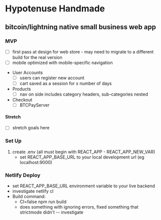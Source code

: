 # Hypotenuse Handmade
## bitcoin/lightning native small business web app

### MVP
- [ ] first pass at design for web store - may need to migrate to a different build for the real version
- [ ] mobile optimized with mobile-specific navigation

- User Accounts 
    - [ ] users can register new account
    - [ ] cart saved as a session for x number of days

- Products
    - [ ] nav on side includes category headers, sub-categories nested

- Checkout
    - [ ] BTCPayServer

#### Stretch
- [ ] stretch goals here


### Set Up
1. create .env (all must begin with REACT_APP - REACT_APP_NEW_VAR)
    - set REACT_APP_BASE_URL to your local development url (eg localhost:9000)

### Netlify Deploy
- set REACT_APP_BASE_URL environment variable to your live backend
- investigate netlify cl
- Build command:
    - CI=false npm run build
    - does something with ignoring errors, fixed something that strictmode didn't -- investigate